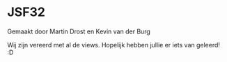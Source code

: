 # JSF32
Gemaakt door Martin Drost en Kevin van der Burg

Wij zijn vereerd met al de views. Hopelijk hebben jullie er iets van geleerd! :D
